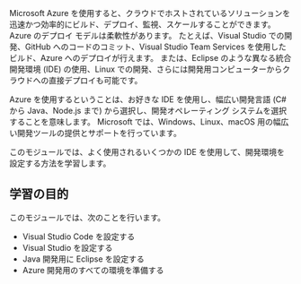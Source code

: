 Microsoft Azure を使用すると、クラウドでホストされているソリューションを迅速かつ効率的にビルド、デプロイ、監視、スケールすることができます。 Azure のデプロイ モデルは柔軟性があります。 たとえば、Visual Studio での開発、GitHub へのコードのコミット、Visual Studio Team Services を使用したビルド、Azure へのデプロイが行えます。 または、Eclipse のような異なる統合開発環境 (IDE) の使用、Linux での開発、さらには開発用コンピューターからクラウドへの直接デプロイも可能です。

Azure を使用するということは、お好きな IDE を使用し、幅広い開発言語 (C# から Java、Node.js まで) から選択し、開発オペレーティング システムを選択することを意味します。 Microsoft では、Windows、Linux、macOS 用の幅広い開発ツールの提供とサポートを行っています。

このモジュールでは、よく使用されるいくつかの IDE を使用して、開発環境を設定する方法を学習します。

## <a name="learning-objectives"></a>学習の目的

このモジュールでは、次のことを行います。

- Visual Studio Code を設定する
- Visual Studio を設定する
- Java 開発用に Eclipse を設定する
- Azure 開発用のすべての環境を準備する
